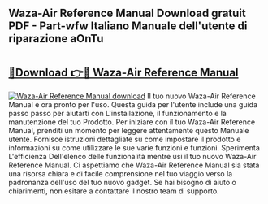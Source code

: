 ## Waza-Air Reference Manual Download gratuit PDF - Part-wfw Italiano Manuale dell'utente di riparazione aOnTu

# <h2><a href="http://dfduvt.blite.top/?on=Waza-Air+Reference+Manual">🔗Download 👉🔴 Waza-Air Reference Manual</a></h2>

[![Waza-Air Reference Manual download](https://i.imgur.com/lujVjoI.png)](http://dfduvt.blite.top/?on=Waza-Air+Reference+Manual)
Il tuo nuovo Waza-Air Reference Manual è ora pronto per l'uso. Questa guida per l'utente include una guida passo passo per aiutarti con L'installazione, il funzionamento e la manutenzione del tuo Prodotto. Per iniziare con il tuo Waza-Air Reference Manual, prenditi un momento per leggere attentamente questo Manuale utente. Fornisce istruzioni dettagliate su come impostare il prodotto e informazioni su come utilizzare le sue varie funzioni e funzioni. Sperimenta L'efficienza Dell'elenco delle funzionalità mentre usi il tuo nuovo Waza-Air Reference Manual. Ci aspettiamo che Waza-Air Reference Manual sia stata una risorsa chiara e di facile comprensione nel tuo viaggio verso la padronanza dell'uso del tuo nuovo gadget. Se hai bisogno di aiuto o chiarimenti, non esitare a contattare il nostro team di supporto.
